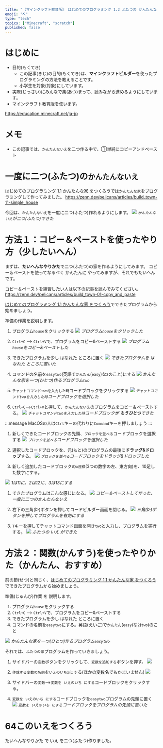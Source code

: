 ```yaml
---
title: "【マインクラフト教育版】 はじめてのプログラミング 1.2 ふたつの かんたんな いえ"
emoji: "⛏️"
type: "tech"
topics: ["Minecraft", "scratch"]
published: false
---
```


# はじめに
- 目的(もくてき)
  - この記事(きじ)の目的(もくてき)は、**マインクラフトビルダー**を使ったプログラミングの方法を教えることです。
  - 小学生を対象(対象)にしています。
- 実際(じっさい)にみんなで集(あつ)まって、読みながら進めるようにしています。
- マインクラフト教育版を使います。

https://education.minecraft.net/ja-jp

# メモ
- この記事では、`かんたんないえ`を二つ作る中で、①単純にコピーアンドペースト

# 一度に二つ(ふたつ)の`かんたんないえ`
[はじめてのプログラミング 1.1 かんたんな家 をつくろう](https://zenn.dev/pelicans/articles/build_town-11-simple_house)では`かんたんな家`をプログラミングして作ってみました。
https://zenn.dev/pelicans/articles/build_town-11-simple_house

今回は、`かんたんないえ`を一度に二つ(ふたつ)作れるようにします。
![](/images/build_town-12-two_simple_house/2024-02-11-07-24-11.png)
*`かんたんないえ`が二つ(ふたつ)できた*

# 方法１：コピー＆ペーストを使ったやり方（少したいへん）
まずは、**たいへんなやりかた**で二つ(ふたつ)の家を作るようにしてみます。
コピー＆ペーストを使ってなるべく かんたんに やってみますが、それでもたいへんです。

コピー＆ペーストを練習したい人は以下の記事を読んでみてください。
https://zenn.dev/pelicans/articles/build_town-01-copy_and_paste

[はじめてのプログラミング 1.1 かんたんな家 をつくろう](https://zenn.dev/pelicans/articles/build_town-11-simple_house)でできたプログラムから始めましょう。

準備の作業を説明します。

1. プログラム`house`をクリックする
![](/images/build_town-12-two_simple_house/2024-02-13-06-20-57.png)
*プログラム`house`をクリックした*
2. `Ctrl+C` --> `Ctrl+V`で、プログラムをコピー&ペーストする
![](/images/build_town-12-two_simple_house/2024-02-13-06-21-35.png)
*プログラム`house`をコピー&ペーストした*

3. できたプログラムを少し はなれた ところに置く
![](/images/build_town-12-two_simple_house/2024-02-13-06-22-30.png)
*できたプログラムを はなれた ところに置いた*

4. コマンドの名前を`easytwo`(英語で`かんたん`(`easy`)な`2`のこと)にする
![](/images/build_town-12-two_simple_house/2024-02-11-07-33-59.png)
*かんたんな家を一つ(ひとつ)作るプログラム`two`*

1. `チャットコマンドtwoを入力した時`コードブロックをクリックする
![](/images/build_town-12-two_simple_house/2024-02-11-07-38-37.png)
*`チャットコマンドtwoを入力した時`コードブロックを選択した*

1. `Ctrl+C`-->`Ctrl+V`と押して、`かんたんないえ`のプログラムをコピー＆ペーストする。
![](/images/build_town-12-two_simple_house/2024-02-11-07-43-00.png)
*`チャットコマンドtwoを入力した時`コードブロックが **もうひとつ**できた*
<!-- ***toha*** -->
:::message
MacOSの人は`Ctrl`キーの代わりに`Command`キーを押しましょう
:::
1. 新しくできたコードブロックの先頭、`ブロックを並べる`コードブロックを選択する
![](/images/build_town-12-two_simple_house/2024-02-11-07-46-18.png)
*`ブロックを並べる`コードブロックを選択した*

6. 選択したコードブロックを、元(もと)のプログラムの最後に**ドラッグ&ドロップ**する。
![](/images/build_town-12-two_simple_house/2024-02-11-07-51-25.png)
*`ブロックを並べる`コードブロックをドラッグ&ドロップした*

1. 新しく追加したコードブロックの`x座標`(3つの数字の左、東方向)を、10足した数字にする。
<!-- ![](/images/build_town-12-two_simple_house/2024-02-11-07-53-50.png) -->
![](/images/build_town-12-two_simple_house/add_number.png)
*1は11に、2は12に、3は13にする*

1. できたプログラムはこんな感じになる。
![](/images/build_town-12-two_simple_house/2024-04-13-05-56-45.png)
*コピー＆ペーストして作った、一度に二つのかんたんないえ*

2. 右下の三角(▷)ボタンを押してコードビルダー画面を閉じる。
![](/images/build_town-12-two_simple_house/build_button.png)
*三角(▷)ボタンを押してプログラムを有効にする*

1. `T`キーを押してチャットコマンド画面を開き`two`と入力し、プログラムを実行する。
![](/images/build_town-12-two_simple_house/2024-02-12-06-18-01.png)
*ふたつの いえ ができた*

# 方法２：関数(かんすう)を使ったやりかた（かんたん、おすすめ）
<!-- 変数を入れてから関数にする？--Good: 関数のメリットがわかる。 Bad: たいへんなやりかたが前提になる -->
<!-- 関数を入れてから変数にする？ --Good: まっさらから始められる, Bad: メリットが分かりにくい？そんなことない？こっちでいく --> 

前の節(せつ)と同じく、[はじめてのプログラミング 1.1 かんたんな家 をつくろう](https://zenn.dev/pelicans/articles/build_town-11-simple_house)でできたプログラムから始めましょう。

準備(じゅんび)作業 を 説明します。

1. プログラム`house`をクリックする
2. `Ctrl+C` --> `Ctrl+V`で、プログラムをコピー&ペーストする
3. できたプログラムを少し はなれた ところに置く
4. コマンドの名前を`easytwo`にする。英語(えいご)で`かんたん`(`easy`)な`2`(`two`)のこと

![](/images/build_town-12-two_simple_house/2024-02-12-06-44-04.png)
*かんたんな家を一つ(ひとつ)作るプログラム`easytwo`*

それでは、`ふたつの家`プログラムを作っていきましょう。

1. サイドバーの`変数`ボタンをクリックして、`変数を追加する`ボタンを押す。
![](/images/00_common/variable.png)

1. `作成する変数の名前`を`いえのいちx`にする(ほかの変数名でもかまいません)
![](/images/build_town-12-two_simple_house/2024-02-12-06-50-29.png)

1. サイドバーの`変数`-->`変数を いえのいち にする`コードブロックをクリックする。

2. `変数を いえのいち にする`コードブロックを`easytwo`プログラムの先頭に置く
![](/images/build_town-12-two_simple_house/variable.png)
*`変数を いえのいち にする`コードブロックをプログラムの先頭に置いた*

# 64このいえをつくろう
たいへんなやりかた で いえ を二つ(ふたつ)作りました。
<!-- ここどうする？読み物パートにする？読み物パートは最後にする？ -->